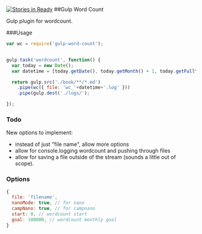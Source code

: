 [![Stories in Ready](https://badge.waffle.io/AntJanus/gulp-word-count.png?label=ready&title=Ready)](https://waffle.io/AntJanus/gulp-word-count)
##Gulp Word Count

Gulp plugin for wordcount.

###Usage

````js
var wc = require('gulp-word-count');


gulp.task('wordcount', function() {
  var today = new Date();
  var datetime = [today.getDate(), today.getMonth() + 1, today.getFullYear()].join('_');

  return gulp.src('./book/**/*.md')
    .pipe(wc({ file: 'wc_'+datetime+'.log' }))
    .pipe(gulp.dest('./logs/');

});
````

### Todo

New options to implement:

* instead of just "file name", allow more options
* allow for console.logging wordcount and pushing through files
* allow for saving a file outside of the stream (sounds a little out of scope).

### Options

```js
{
  file: 'filename',
  nanoMode: true, // for nano
  campNano: true, // for campnano
  start: 0, // wordcount start
  goal: 100000, // wordcount monthly goal
}
```
